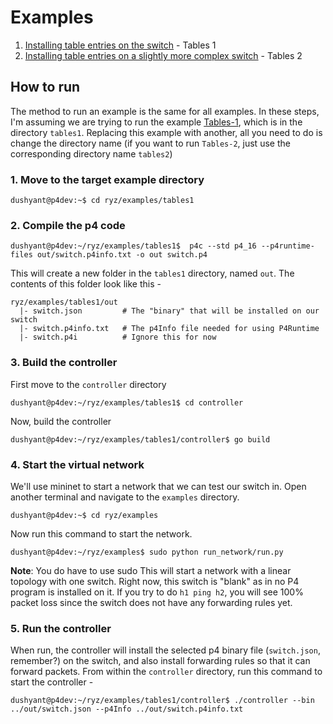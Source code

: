 # Examples

1. [Installing table entries on the switch](https://github.com/dush-t/ryz/tree/master/examples/tables1) - Tables 1
2. [Installing table entries on a slightly more complex switch](https://github.com/dush-t/ryz/tree/master/examples/tables2) - Tables 2

## How to run
The method to run an example is the same for all examples. In these steps, I'm assuming we are trying to run the example [Tables-1](https://github.com/dush-t/ryz/tree/master/examples/tables1), which is in the directory `tables1`. Replacing this example with another, all you need to do is change the directory name (if you want to run `Tables-2`, just use the corresponding directory name `tables2`)

### 1. Move to the target example directory
```console
dushyant@p4dev:~$ cd ryz/examples/tables1
```

### 2. Compile the p4 code
```console
dushyant@p4dev:~/ryz/examples/tables1$  p4c --std p4_16 --p4runtime-files out/switch.p4info.txt -o out switch.p4
```
This will create a new folder in the `tables1` directory, named `out`. The contents of this folder look like this - 
```
ryz/examples/tables1/out
  |- switch.json         # The "binary" that will be installed on our switch
  |- switch.p4info.txt   # The p4Info file needed for using P4Runtime
  |- switch.p4i          # Ignore this for now
```

### 3. Build the controller
First move to the `controller` directory
```console
dushyant@p4dev:~/ryz/examples/tables1$ cd controller
```
Now, build the controller
```console
dushyant@p4dev:~/ryz/examples/tables1/controller$ go build
```

### 4. Start the virtual network
We'll use mininet to start a network that we can test our switch in. Open another terminal and navigate to the `examples` directory.
```console
dushyant@p4dev:~$ cd ryz/examples
```
Now run this command to start the network.
```console
dushyant@p4dev:~/ryz/examples$ sudo python run_network/run.py
```
**Note**: You do have to use sudo
This will start a network with a linear topology with one switch. Right now, this switch is "blank" as in no P4 program is installed on it. If you try to do `h1 ping h2`, you will see 100% packet loss since the switch does not have any forwarding rules yet.

### 5. Run the controller
When run, the controller will install the selected p4 binary file (`switch.json`, remember?) on the switch, and also install forwarding rules so that it can forward packets.
From within the `controller` directory, run this command to start the controller - 
```console
dushyant@p4dev:~/ryz/examples/tables1/controller$ ./controller --bin ../out/switch.json --p4Info ../out/switch.p4info.txt
```
